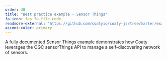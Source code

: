 ```yaml
---
order: 30
title: "Best practice example - Sensor Things"
fa-icon: fas fa-file-code
readmore-external: "https://github.com/coatyio/coaty-js/tree/master/examples/sensor-things"
accent-color: primary
---
```


A fully documented Sensor Things example demonstrates how Coaty leverages the
OGC sensorThings API to manage a self-discovering network of sensors.